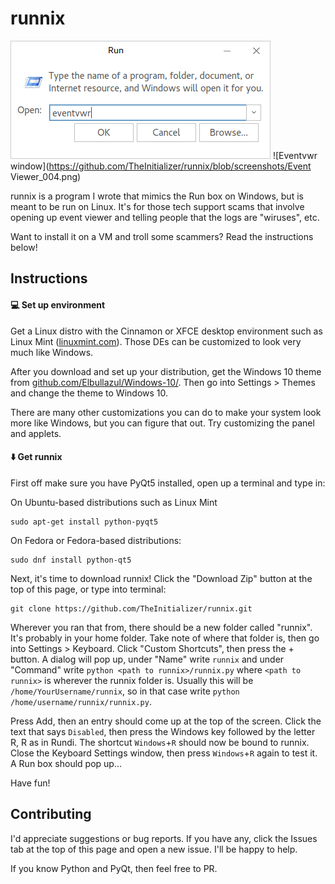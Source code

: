 # runnix
![Run window](https://github.com/TheInitializer/runnix/blob/screenshots/Run_003.png)
![Eventvwr window](https://github.com/TheInitializer/runnix/blob/screenshots/Event Viewer_004.png)

runnix is a program I wrote that mimics the Run box on Windows, but is meant to be run on Linux. It's for those tech support scams that involve opening up event viewer and telling people that the logs are "wiruses", etc.

Want to install it on a VM and troll some scammers? Read the instructions below!

Instructions
------------
#### :computer: Set up environment
Get a Linux distro with the Cinnamon or XFCE desktop environment such as Linux Mint ([linuxmint.com](https://www.linuxmint.com/)). Those DEs can be customized to look very much like Windows.

After you download and set up your distribution, get the Windows 10 theme from [github.com/Elbullazul/Windows-10/](https://github.com/Elbullazul/Windows-10/). Then go into Settings > Themes and change the theme to Windows 10.

There are many other customizations you can do to make your system look more like Windows, but you can figure that out. Try customizing the panel and applets.

#### :arrow_down: Get runnix
First off make sure you have PyQt5 installed, open up a terminal and type in:

On Ubuntu-based distributions such as Linux Mint

    sudo apt-get install python-pyqt5
    
On Fedora or Fedora-based distributions:

    sudo dnf install python-qt5
    
    

Next, it's time to download runnix! Click the "Download Zip" button at the top of this page, or type into terminal:

    git clone https://github.com/TheInitializer/runnix.git
  
Wherever you ran that from, there should be a new folder called "runnix". It's probably in your home folder. Take note of where that folder is, then go into Settings > Keyboard. Click "Custom Shortcuts", then press the + button. A dialog will pop up, under "Name" write `runnix` and under "Command" write `python <path to runnix>/runnix.py` where `<path to runnix>` is wherever the runnix folder is. Usually this will be `/home/YourUsername/runnix`, so in that case write `python /home/username/runnix/runnix.py`.

Press Add, then an entry should come up at the top of the screen. Click the text that says `Disabled`, then press the Windows key followed by the letter R, R as in Rundi. The shortcut `Windows`+`R` should now be bound to runnix. Close the Keyboard Settings window, then press `Windows`+`R` again to test it. A Run box should pop up...

Have fun!

Contributing
------------
I'd appreciate suggestions or bug reports. If you have any, click the Issues tab at the top of this page and open a new issue. I'll be happy to help.

If you know Python and PyQt, then feel free to PR.
